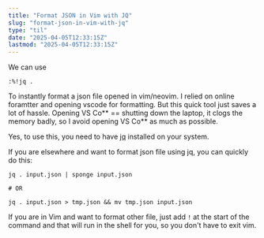 ```yaml
---
title: "Format JSON in Vim with JQ"
slug: "format-json-in-vim-with-jq"
type: "til"
date: "2025-04-05T12:33:15Z"
lastmod: "2025-04-05T12:33:15Z"
---
```


We can use

```
:%!jq .
```

To instantly format a json file opened in vim/neovim. I relied on online foramtter and opening vscode for formatting. But this quick tool just saves a lot of hassle. Opening VS Co\** == shutting down the laptop, it clogs the memory badly, so I avoid opening VS Co\** as much as possible.

Yes, to use this, you need to have [jq](https://jqlang.org/) installed on your system.

If you are elsewhere and want to format json file using jq, you can quickly do this:

```
jq . input.json | sponge input.json

# OR

jq . input.json > tmp.json && mv tmp.json input.json

```

If you are in Vim and want to format other file, just add `!` at the start of the command and that will run in the shell for you, so you don't have to exit vim.
